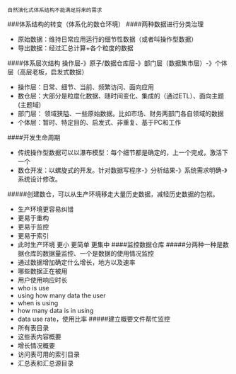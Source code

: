 `自然演化式体系结构不能满足将来的需求`

###体系结构的转变（体系化的数仓环境）
####两种数据进行分类治理
* 原始数据：维持日常应用运行的细节性数据（或者叫操作型数据）
* 导出数据：经过汇总计算+各个粒度的数据

####体系层次结构
操作层-》原子/数据仓库层-》部门层（数据集市层）-》个体层（高层老板，启发式数据）
* 操作层：日常、细节、当前、频繁访问、面向应用
* 数仓层：大部分是粒度化数据、随时间变化、集成的（通过ETL）、面向主题(主题域)
* 部门层： 领域狭隘、一些原始数据。比如市场、财务两部门各自领域的数据
* 个体层：暂时、特定目的、启发式、非重复、基于PC和工作

####开发生命周期
* 传统操作型数据可以以瀑布模型：每个细节都是确定的，上一个完成，激活下一个
* 数仓开发：以螺旋式的开发。针对数据写程序-》分析结果-》系统需求明确-》系统设计修改。

#####创建数仓，可以从生产环境移走大量历史数据，减轻历史数据的包袱。
* 生产环境更容易纠错
* 更易于重构
* 更易于监控
* 更易于索引
* 此时生产环境 更小 更简单 更集中
####监控数据仓库
#####分两种一种是数据仓库的数据量监控、一个是数据的使用情况监控
* 通过数据增加确定什么增长，地方以及速率
* 哪些数据正在被用
* 用户使用响应时长
* who is use
* using how many data the user
* when is using
* how many data is in using
* data use rate，使用比率
#####建立概要文件帮忙监控
* 所有表目录
* 这些表内容概要
* 增长情况概要
* 访问表可用的索引目录
* 汇总表和汇总源目录

